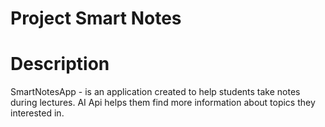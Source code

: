 # Project Smart Notes

# Description

SmartNotesApp - is an application created to help students take notes during lectures. AI Api helps them find more information about topics they interested in.
